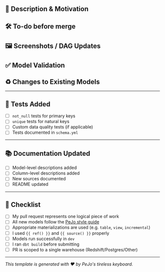 <!---
Provide a short summary in the Title above. Examples of good PR titles:
* "Feature: add so-and-so models"
* "Fix: deduplicate such-and-such"
* "Update: dbt version 1.7.0"
-->

## 🚀 Description & Motivation
<!---
Describe your changes and their purpose. Link to Jira, Trello, GitHub issues or related PRs.
-->

## 🛠 To-do before merge
<!---
Remove if not needed. Use for:
- [ ] Update target branch
- [ ] Confirm dependencies (e.g. PR #56) are merged
- [ ] Update dbt Cloud jobs or CI/CD pipeline configs
-->

## 🖼️ Screenshots / DAG Updates
<!---
Optional: Attach screenshots of changes in your DAG (from `dbt docs serve`) or visual flow.
-->

## ✅ Model Validation
<!---
How do you know it works? Link to BI dashboards, row count diff queries, QA steps, etc.
-->

## ♻️ Changes to Existing Models
<!---
Explain whether models are renamed, dropped, need a full-refresh, etc.
Include any backwards-incompatible changes or migration steps.
-->

---

## 🧪 Tests Added
- [ ] `not_null` tests for primary keys
- [ ] `unique` tests for natural keys
- [ ] Custom data quality tests (if applicable)
- [ ] Tests documented in `schema.yml`

---

## 📚 Documentation Updated
- [ ] Model-level descriptions added
- [ ] Column-level descriptions added
- [ ] New sources documented
- [ ] README updated

---

## 🧾 Checklist
- [ ] My pull request represents one logical piece of work
- [ ] All new models follow the [PeJo style guide](https://github.com/PeJo422/dbt_postgres_demo/blob/main/style_guide.md)
- [ ] Appropriate materializations are used (e.g. `table`, `view`, `incremental`)
- [ ] I used `{{ ref() }}` and `{{ source() }}` properly
- [ ] Models run successfully in `dev`
- [ ] I ran `dbt build` before submitting
- [ ] PR is scoped to a single warehouse (Redshift/Postgres/Other)

---


_This template is generated with ❤️ by PeJo's tireless keyboard._
